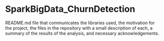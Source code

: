 # SparkBigData_ChurnDetection

README.md file that communicates the libraries used, the motivation for the project, the files in the repository with a small description of each, a summary of the results of the analysis, and necessary acknowledgements. 

